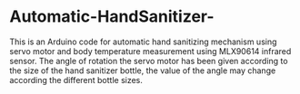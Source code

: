 # Automatic-HandSanitizer-
This is an Arduino code for automatic hand sanitizing mechanism using servo motor and body temperature measurement using MLX90614 infrared sensor.
The angle of rotation the servo motor has been given according to the size of the hand sanitizer bottle, the value of the angle may change according the different bottle sizes.
